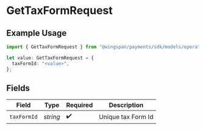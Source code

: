 # GetTaxFormRequest

## Example Usage

```typescript
import { GetTaxFormRequest } from "@wingspan/payments/sdk/models/operations";

let value: GetTaxFormRequest = {
  taxFormId: "<value>",
};
```

## Fields

| Field              | Type               | Required           | Description        |
| ------------------ | ------------------ | ------------------ | ------------------ |
| `taxFormId`        | *string*           | :heavy_check_mark: | Unique tax Form Id |